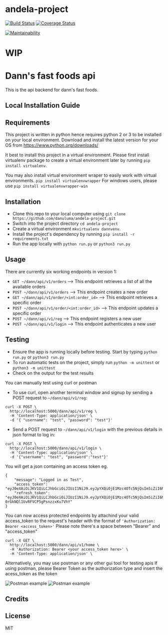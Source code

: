 # andela-project
[![Build Status](https://travis-ci.com/danuluma/andela-project.svg?branch=develop)](https://travis-ci.com/danuluma/andela-project)  [![Coverage Status](https://coveralls.io/repos/github/danuluma/andela-project/badge.svg?branch=ch-configure-badges-160759291)](https://coveralls.io/github/danuluma/andela-project?branch=ch-configure-badges-160759291)

[![Maintainability](https://api.codeclimate.com/v1/badges/76222adb39c1ccdc0a94/maintainability)](https://codeclimate.com/github/danuluma/andela-project/maintainability)   <!-- [![Test Coverage](https://api.codeclimate.com/v1/badges/76222adb39c1ccdc0a94/test_coverage)](https://codeclimate.com/github/danuluma/andela-project/test_coverage) -->



# WIP


# Dann's fast foods api

This is the api backend for dann's fast foods.

## Local Installation Guide

## Requirements
This project is written in python hence requires python 2 or 3 to be installed on your local environment. Download and install the latest version for your OS from https://www.python.org/downloads/

It best to install this project in a virtual environment. Please first install virtualenv package to create a virtual environment later by running
```pip install virtualenv```.

You may also install virtual environment wraper to easily work with virtual environments.
```pip install virtualenvwrapper```
For windows users, please use ```pip install virtualenvwrapper-win```


## Installation

* Clone this repo to your local computer using ```git clone https://github.com/danuluma/andela-project.git```
* Switch into the project directory ```cd andela-project```
* Create a virtual environment ```mkvirtualenv dannvenv```.
* Install the project's dependency by running ```pip install -r requirements.txt```
* Run the app locally with ```python run.py``` or ```python3 run.py```

## Usage

There are currently six working endpoints in version 1:
* ```GET ~/dann/api/v1/orders``` --> This endpoint retrieves a list of all the available orders
* ```POST ~/dann/api/v1/orders``` --> This endpoint creates a new order
* ```GET ~/dann/api/v1/order/<int:order_id>``` --> This endpoint retrieves a specific order
* ```POST ~/dann/api/v1/order/<int:order_id>``` --> This endpoint updates a specific order
* ```POST ~/dann/api/v1/reg``` --> This endpoint registers a new user
* ```POST ~/dann/api/v1/login``` --> This endpoint authenticates a new user


## Testing
* Ensure the app is running locally before testing. Start by typing ```python run.py``` or ```python3 run.py```
* To run automatic tests on the project, simply run ```python -m unittest``` or ```python3 -m unittest```
* Check on the output for the test results

You can manually test using curl or postman
* To use curl, open another terminal window and signup by sending a POST request to ```~/dann/api/v1/reg```:
~~~~
curl -X POST \
  http://localhost:5000/dann/api/v1/reg \
  -H 'Content-Type: application/json' \
  -d '{ "username": "test", "password": "test"}'
 ~~~~

* Send a POST request to ```~/dann/api/v1/login``` with the previous details in json format to log in:
```
curl -X POST \
  http://localhost:5000/dann/api/v1/login \
  -H 'Content-Type: application/json' \
  -d '{"username": "test", "password":"test"}'
  ```

You will get a json containing an access token eg.
```
{
    "message": "Logged in as Test",
    "access_token": "eyJ0eXAiOiJKV1QiLCJhbGciOiJIUzI1NiJ9.eyJpYXQiOjE1Mzc4OTc5NjQsIm5iZiI6MTUzNzg5Nzk2NCwianRpIjoiMGQ4MmU3YTYtNzVmZC00NzRmLWEzOGItZTMwZjg2YjYzODAyIiwiZXhwIjoxNTM3ODk4ODY0LCJpZGVudGl0eSI6ImRhbiIsImZyZXNoIjpmYWxzZSwidHlwZSI6ImFjY2VzcyJ9.Dk0VRCCpt5l3qht03VLyOVksmbszdMw9mV2QIvUf33M",
    "refresh_token": "eyJ0eXAiOiJKV1QiLCJhbGciOiJIUzI1NiJ9.eyJpYXQiOjE1Mzc4OTc5NjQsIm5iZiI6MTUzNzg5Nzk2NCwianRpIjoiY2Q0NzhmNDEtNzk5Yi00MDZhLThhZGMtODA4N2NkMzRlODQzIiwiZXhwIjoxNTQwNDg5OTY0LCJpZGVudGl0eSI6ImRhbiIsInR5cGUiOiJyZWZyZXNoIn0.Z09ZxpwGuYe7d-0rGkNQl1UvRFVCP5gPsnzzxKu7VhY"
}
```

You can now access protected endpoints by attachind your valid access_token to the request's header with the format of ```'Authorization: Bearer <access_token>'```
Please note there's a space between "Bearer" and "access_token"
```
curl -X GET \
  http://localhost:5000/dann/api/v1/home \
  -H 'Authorization: Bearer <your access_token here>' \
  -H 'Content-Type: application/json' \
  ```
Alternatively, you may use postman or any other gui tool for testing apis
If using postman, please Bearer Token as the authorization type and insert the acess_token as the token

![Postman example](https://res.cloudinary.com/danuluma/image/upload/v1537900187/postmanex.png)
![Postman example](https://res.cloudinary.com/danuluma/image/upload/v1537900242/postmanex2.png)

## Credits



## License

MIT
